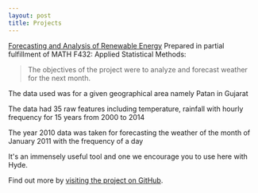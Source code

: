 ```yaml
---
layout: post
title: Projects
---
```


[Forecasting and Analysis of Renewable Energy](https://github.com/nitinvinayak/Forecasting-and-Analysis-of-Renewable-Energy) Prepared in partial fulfillment of MATH F432: Applied Statistical Methods:

  > The objectives of the project were to analyze and forecast weather for the next month.

  The data used was for a given geographical area namely Patan in Gujarat

  The data had 35 raw features including temperature, rainfall with hourly frequency for 15 years from 2000 to 2014
  
  The year 2010 data was taken for forecasting the weather of the month of January 2011 with the frequency of a day

It's an immensely useful tool and one we encourage you to use here with Hyde.

Find out more by [visiting the project on GitHub](https://github.com/nitinvinayak).
